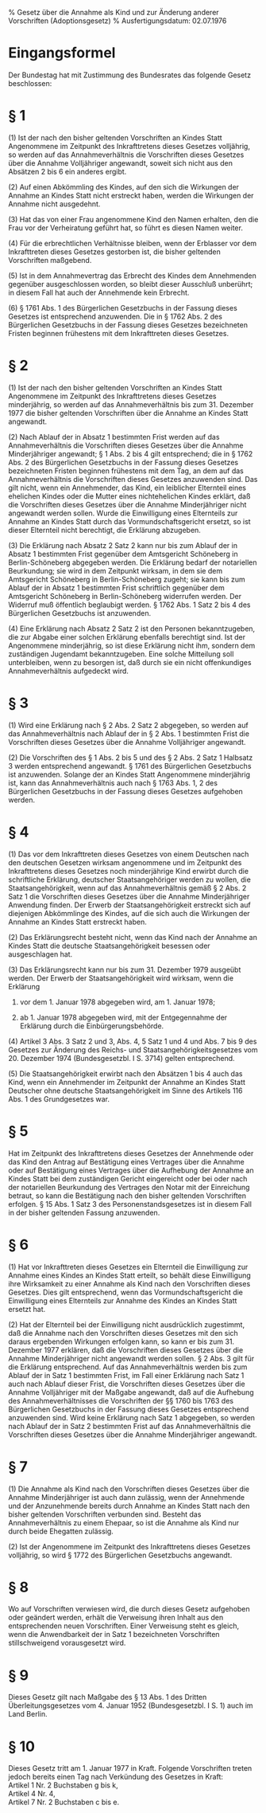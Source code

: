 % Gesetz über die Annahme als Kind und zur Änderung anderer Vorschriften  (Adoptionsgesetz)
% Ausfertigungsdatum: 02.07.1976
 
# Eingangsformel

Der Bundestag hat mit Zustimmung des Bundesrates das folgende Gesetz beschlossen:

# § 1

(1) Ist der nach den bisher geltenden Vorschriften an Kindes Statt Angenommene im Zeitpunkt des Inkrafttretens dieses Gesetzes volljährig, so werden auf das Annahmeverhältnis die Vorschriften dieses Gesetzes über die Annahme Volljähriger angewandt, soweit sich nicht aus den Absätzen 2 bis 6 ein anderes ergibt.

(2) Auf einen Abkömmling des Kindes, auf den sich die Wirkungen der Annahme an Kindes Statt nicht erstreckt haben, werden die Wirkungen der Annahme nicht ausgedehnt.

(3) Hat das von einer Frau angenommene Kind den Namen erhalten, den die Frau vor der Verheiratung geführt hat, so führt es diesen Namen weiter.

(4) Für die erbrechtlichen Verhältnisse bleiben, wenn der Erblasser vor dem Inkrafttreten dieses Gesetzes gestorben ist, die bisher geltenden Vorschriften maßgebend.

(5) Ist in dem Annahmevertrag das Erbrecht des Kindes dem Annehmenden gegenüber ausgeschlossen worden, so bleibt dieser Ausschluß unberührt; in diesem Fall hat auch der Annehmende kein Erbrecht.

(6) § 1761 Abs. 1 des Bürgerlichen Gesetzbuchs in der Fassung dieses Gesetzes ist entsprechend anzuwenden. Die in § 1762 Abs. 2 des Bürgerlichen Gesetzbuchs in der Fassung dieses Gesetzes bezeichneten Fristen beginnen frühestens mit dem Inkrafttreten dieses Gesetzes.

# § 2

(1) Ist der nach den bisher geltenden Vorschriften an Kindes Statt Angenommene im Zeitpunkt des Inkrafttretens dieses Gesetzes minderjährig, so werden auf das Annahmeverhältnis bis zum 31. Dezember 1977 die bisher geltenden Vorschriften über die Annahme an Kindes Statt angewandt.

(2) Nach Ablauf der in Absatz 1 bestimmten Frist werden auf das Annahmeverhältnis die Vorschriften dieses Gesetzes über die Annahme Minderjähriger angewandt; § 1 Abs. 2 bis 4 gilt entsprechend; die in § 1762 Abs. 2 des Bürgerlichen Gesetzbuchs in der Fassung dieses Gesetzes bezeichneten Fristen beginnen frühestens mit dem Tag, an dem auf das Annahmeverhältnis die Vorschriften dieses Gesetzes anzuwenden sind. Das gilt nicht, wenn ein Annehmender, das Kind, ein leiblicher Elternteil eines ehelichen Kindes oder die Mutter eines nichtehelichen Kindes erklärt, daß die Vorschriften dieses Gesetzes über die Annahme Minderjähriger nicht angewandt werden sollen. Wurde die Einwilligung eines Elternteils zur Annahme an Kindes Statt durch das Vormundschaftsgericht ersetzt, so ist dieser Elternteil nicht berechtigt, die Erklärung abzugeben.

(3) Die Erklärung nach Absatz 2 Satz 2 kann nur bis zum Ablauf der in Absatz 1 bestimmten Frist gegenüber dem Amtsgericht Schöneberg in Berlin-Schöneberg abgegeben werden. Die Erklärung bedarf der notariellen Beurkundung; sie wird in dem Zeitpunkt wirksam, in dem sie dem Amtsgericht Schöneberg in Berlin-Schöneberg zugeht; sie kann bis zum Ablauf der in Absatz 1 bestimmten Frist schriftlich gegenüber dem Amtsgericht Schöneberg in Berlin-Schöneberg widerrufen werden. Der Widerruf muß öffentlich beglaubigt werden. § 1762 Abs. 1 Satz 2 bis 4 des Bürgerlichen Gesetzbuchs ist anzuwenden.

(4) Eine Erklärung nach Absatz 2 Satz 2 ist den Personen bekanntzugeben, die zur Abgabe einer solchen Erklärung ebenfalls berechtigt sind. Ist der Angenommene minderjährig, so ist diese Erklärung nicht ihm, sondern dem zuständigen Jugendamt bekanntzugeben. Eine solche Mitteilung soll unterbleiben, wenn zu besorgen ist, daß durch sie ein nicht offenkundiges Annahmeverhältnis aufgedeckt wird.

# § 3

(1) Wird eine Erklärung nach § 2 Abs. 2 Satz 2 abgegeben, so werden auf das Annahmeverhältnis nach Ablauf der in § 2 Abs. 1 bestimmten Frist die Vorschriften dieses Gesetzes über die Annahme Volljähriger angewandt.

(2) Die Vorschriften des § 1 Abs. 2 bis 5 und des § 2 Abs. 2 Satz 1 Halbsatz 3 werden entsprechend angewandt. § 1761 des Bürgerlichen Gesetzbuchs ist anzuwenden. Solange der an Kindes Statt Angenommene minderjährig ist, kann das Annahmeverhältnis auch nach § 1763 Abs. 1, 2 des Bürgerlichen Gesetzbuchs in der Fassung dieses Gesetzes aufgehoben werden.

# § 4

(1) Das vor dem Inkrafttreten dieses Gesetzes von einem Deutschen nach den deutschen Gesetzen wirksam angenommene und im Zeitpunkt des Inkrafttretens dieses Gesetzes noch minderjährige Kind erwirbt durch die schriftliche Erklärung, deutscher Staatsangehöriger werden zu wollen, die Staatsangehörigkeit, wenn auf das Annahmeverhältnis gemäß § 2 Abs. 2 Satz 1 die Vorschriften dieses Gesetzes über die Annahme Minderjähriger Anwendung finden. Der Erwerb der Staatsangehörigkeit erstreckt sich auf diejenigen Abkömmlinge des Kindes, auf die sich auch die Wirkungen der Annahme an Kindes Statt erstreckt haben.

(2) Das Erklärungsrecht besteht nicht, wenn das Kind nach der Annahme an Kindes Statt die deutsche Staatsangehörigkeit besessen oder ausgeschlagen hat.

(3) Das Erklärungsrecht kann nur bis zum 31. Dezember 1979 ausgeübt werden. Der Erwerb der Staatsangehörigkeit wird wirksam, wenn die Erklärung

1. vor dem 1. Januar 1978 abgegeben wird, am 1. Januar 1978;

2. ab 1. Januar 1978 abgegeben wird, mit der Entgegennahme der Erklärung durch die Einbürgerungsbehörde.

(4) Artikel 3 Abs. 3 Satz 2 und 3, Abs. 4, 5 Satz 1 und 4 und Abs. 7 bis 9 des Gesetzes zur Änderung des Reichs- und Staatsangehörigkeitsgesetzes vom 20. Dezember 1974 (Bundesgesetzbl. I S. 3714) gelten entsprechend.

(5) Die Staatsangehörigkeit erwirbt nach den Absätzen 1 bis 4 auch das Kind, wenn ein Annehmender im Zeitpunkt der Annahme an Kindes Statt Deutscher ohne deutsche Staatsangehörigkeit im Sinne des Artikels 116 Abs. 1 des Grundgesetzes war.

# § 5

Hat im Zeitpunkt des Inkrafttretens dieses Gesetzes der Annehmende oder das Kind den Antrag auf Bestätigung eines Vertrages über die Annahme oder auf Bestätigung eines Vertrages über die Aufhebung der Annahme an Kindes Statt bei dem zuständigen Gericht eingereicht oder bei oder nach der notariellen Beurkundung des Vertrages den Notar mit der Einreichung betraut, so kann die Bestätigung nach den bisher geltenden Vorschriften erfolgen. § 15 Abs. 1 Satz 3 des Personenstandsgesetzes ist in diesem Fall in der bisher geltenden Fassung anzuwenden.

# § 6

(1) Hat vor Inkrafttreten dieses Gesetzes ein Elternteil die Einwilligung zur Annahme eines Kindes an Kindes Statt erteilt, so behält diese Einwilligung ihre Wirksamkeit zu einer Annahme als Kind nach den Vorschriften dieses Gesetzes. Dies gilt entsprechend, wenn das Vormundschaftsgericht die Einwilligung eines Elternteils zur Annahme des Kindes an Kindes Statt ersetzt hat.

(2) Hat der Elternteil bei der Einwilligung nicht ausdrücklich zugestimmt, daß die Annahme nach den Vorschriften dieses Gesetzes mit den sich daraus ergebenden Wirkungen erfolgen kann, so kann er bis zum 31. Dezember 1977 erklären, daß die Vorschriften dieses Gesetzes über die Annahme Minderjähriger nicht angewandt werden sollen. § 2 Abs. 3 gilt für die Erklärung entsprechend. Auf das Annahmeverhältnis werden bis zum Ablauf der in Satz 1 bestimmten Frist, im Fall einer Erklärung nach Satz 1 auch nach Ablauf dieser Frist, die Vorschriften dieses Gesetzes über die Annahme Volljähriger mit der Maßgabe angewandt, daß auf die Aufhebung des Annahmeverhältnisses die Vorschriften der §§ 1760 bis 1763 des Bürgerlichen Gesetzbuchs in der Fassung dieses Gesetzes entsprechend anzuwenden sind. Wird keine Erklärung nach Satz 1 abgegeben, so werden nach Ablauf der in Satz 2 bestimmten Frist auf das Annahmeverhältnis die Vorschriften dieses Gesetzes über die Annahme Minderjähriger angewandt.

# § 7

(1) Die Annahme als Kind nach den Vorschriften dieses Gesetzes über die Annahme Minderjähriger ist auch dann zulässig, wenn der Annehmende und der Anzunehmende bereits durch Annahme an Kindes Statt nach den bisher geltenden Vorschriften verbunden sind. Besteht das Annahmeverhältnis zu einem Ehepaar, so ist die Annahme als Kind nur durch beide Ehegatten zulässig.

(2) Ist der Angenommene im Zeitpunkt des Inkrafttretens dieses Gesetzes volljährig, so wird § 1772 des Bürgerlichen Gesetzbuchs angewandt.

# § 8

Wo auf Vorschriften verwiesen wird, die durch dieses Gesetz aufgehoben oder geändert werden, erhält die Verweisung ihren Inhalt aus den entsprechenden neuen Vorschriften. Einer Verweisung steht es gleich, wenn die Anwendbarkeit der in Satz 1 bezeichneten Vorschriften stillschweigend vorausgesetzt wird.

# § 9

Dieses Gesetz gilt nach Maßgabe des § 13 Abs. 1 des Dritten Überleitungsgesetzes vom 4. Januar 1952 (Bundesgesetzbl. I S. 1) auch im Land Berlin.

# § 10

Dieses Gesetz tritt am 1. Januar 1977 in Kraft. Folgende Vorschriften treten jedoch bereits einen Tag nach Verkündung des Gesetzes in Kraft:  
Artikel 1 Nr. 2 Buchstaben g bis k,  
Artikel 4 Nr. 4,  
Artikel 7 Nr. 2 Buchstaben c bis e.
